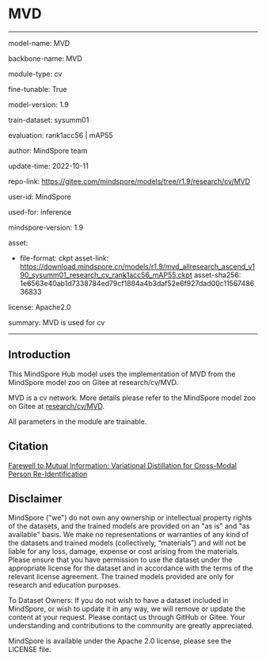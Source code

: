 # MVD

---

model-name: MVD

backbone-name: MVD

module-type: cv

fine-tunable: True

model-version: 1.9

train-dataset: sysumm01

evaluation: rank1acc56 | mAP55

author: MindSpore team

update-time: 2022-10-11

repo-link: <https://gitee.com/mindspore/models/tree/r1.9/research/cv/MVD>

user-id: MindSpore

used-for: inference

mindspore-version: 1.9

asset:

-
    file-format: ckpt
    asset-link: <https://download.mindspore.cn/models/r1.9/mvd_allresearch_ascend_v190_sysumm01_research_cv_rank1acc56_mAP55.ckpt>
    asset-sha256: 1e6563e40ab1d7338784ed79cf1884a4b3daf52e6f927dad00c1156748636833

license: Apache2.0

summary: MVD is used for cv

---

## Introduction

This MindSpore Hub model uses the implementation of MVD from the MindSpore model zoo on Gitee at research/cv/MVD.

MVD is a cv network. More details please refer to the MindSpore model zoo on Gitee at [research/cv/MVD](https://gitee.com/mindspore/models/blob/r1.9/research/cv/MVD/README.md).

All parameters in the module are trainable.

## Citation

[Farewell to Mutual Information: Variational Distillation for Cross-Modal Person Re-Identification](https://openaccess.thecvf.com/content/CVPR2021/papers/Tian_Farewell_to_Mutual_Information_Variational_Distillation_for_Cross-Modal_Person_Re-Identification_CVPR_2021_paper.pdf)

## Disclaimer

MindSpore ("we") do not own any ownership or intellectual property rights of the datasets, and the trained models are provided on an "as is" and "as available" basis. We make no representations or warranties of any kind of the datasets and trained models (collectively, “materials”) and will not be liable for any loss, damage, expense or cost arising from the materials. Please ensure that you have permission to use the dataset under the appropriate license for the dataset and in accordance with the terms of the relevant license agreement. The trained models provided are only for research and education purposes.

To Dataset Owners: If you do not wish to have a dataset included in MindSpore, or wish to update it in any way, we will remove or update the content at your request. Please contact us through GitHub or Gitee. Your understanding and contributions to the community are greatly appreciated.

MindSpore is available under the Apache 2.0 license, please see the LICENSE file.
